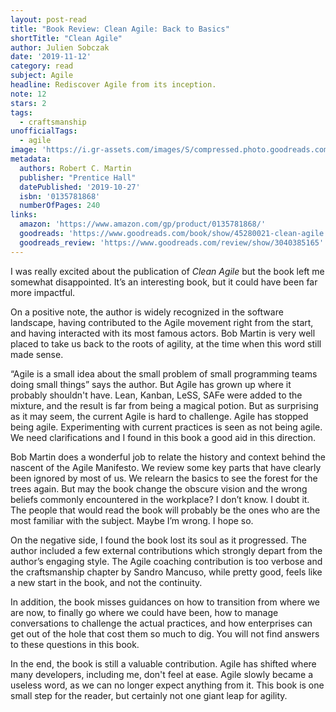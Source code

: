 ```yaml
---
layout: post-read
title: "Book Review: Clean Agile: Back to Basics"
shortTitle: "Clean Agile"
author: Julien Sobczak
date: '2019-11-12'
category: read
subject: Agile
headline: Rediscover Agile from its inception.
note: 12
stars: 2
tags:
  - craftsmanship
unofficialTags:
  - agile
image: 'https://i.gr-assets.com/images/S/compressed.photo.goodreads.com/books/1568477691l/45280021._SX318_.jpg'
metadata:
  authors: Robert C. Martin
  publisher: "Prentice Hall"
  datePublished: '2019-10-27'
  isbn: '0135781868'
  numberOfPages: 240
links:
  amazon: 'https://www.amazon.com/gp/product/0135781868/'
  goodreads: 'https://www.goodreads.com/book/show/45280021-clean-agile'
  goodreads_review: 'https://www.goodreads.com/review/show/3040385165'
---
```


I was really excited about the publication of _Clean Agile_ but the book left me somewhat disappointed. It’s an interesting book, but it could have been far more impactful.

On a positive note, the author is widely recognized in the software landscape, having contributed to the Agile movement right from the start, and having interacted with its most famous actors. Bob Martin is very well placed to take us back to the roots of agility, at the time when this word still made sense.

“Agile is a small idea about the small problem of small programming teams doing small things” says the author. But Agile has grown up where it probably shouldn't have. Lean, Kanban, LeSS, SAFe were added to the mixture, and the result is far from being a magical potion. But as surprising as it may seem, the current Agile is hard to challenge. Agile has stopped being agile. Experimenting with current practices is seen as not being agile. We need clarifications and I found in this book a good aid in this direction.

Bob Martin does a wonderful job to relate the history and context behind the nascent of the Agile Manifesto. We review some key parts that have clearly been ignored by most of us. We relearn the basics to see the forest for the trees again. But may the book change the obscure vision and the wrong beliefs commonly encountered in the workplace? I don’t know. I doubt it. The people that would read the book will probably be the ones who are the most familiar with the subject. Maybe I’m wrong. I hope so.

On the negative side, I found the book lost its soul as it progressed. The author included a few external contributions which strongly depart from the author’s engaging style. The Agile coaching contribution is too verbose and the craftsmanship chapter by Sandro Mancuso, while pretty good, feels like a new start in the book, and not the continuity.

In addition, the book misses guidances on how to transition from where we are now, to finally go where we could have been, how to manage conversations to challenge the actual practices, and how enterprises can get out of the hole that cost them so much to dig. You will not find answers to these questions in this book.

In the end, the book is still a valuable contribution. Agile has shifted where many developers, including me, don't feel at ease. Agile slowly became a useless word, as we can no longer expect anything from it. This book is one small step for the reader, but certainly not one giant leap for agility.
